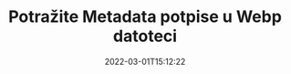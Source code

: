 ---
############################# Static ############################
layout: "auto-gen-signature"
date: 2022-03-01T15:12:22
draft: false
operation: Search
signaturetype: Metadata
fileformat: Webp
productName: Java
lang: hr
productCode: java
otherformats: pdf doc docx docm dot dotm dotx odt ott rtf xls xlsx xlsm xlsb csv ods ots xltx xltm ppt pptx pps ppsx odp otp potx potm pptm ppsm png jpg bmp gif tiff svg webp wmf
breadcrumb: Search Metadata signatures at Webp with Java

############################# Head ############################
head_title: "Potražite Metadata potpise u datoteci Webp u Java"
head_description: "Upotrijebite Java za traženje potpisa Metadata u datotekama Webp pomoću nekoliko redaka koda."

############################# Header ############################
title: "Potražite Metadata potpise u Webp datoteci"
description: "Izvorni API za Java omogućuje pretraživanje potpisa Metadata u već potpisanim Webp datotekama. Izvršite napredno pretraživanje e-potpisa unutar svojih Webp dokumenata pomoću nekoliko redaka koda."
bg_image: "https://cms.admin.containerize.com/templates/aspose/App_Themes/V3/images/bg/header1.png"
bg_overlay: false
button:
    enable: true

############################# SubMenu ############################
submenu:
    enable: true

    left:
        img_alt: "GroupDocs.Signature for Java"
        image: "https://cms.admin.containerize.com/templates/groupdocs/images/product-logos/90x90-noborder/groupdocsature-java.png"
        product: "GroupDocs.Signature"
        platform: "Java"



############################# About ############################
about:
    enable: true
    title: "O GroupDocs.Signature for Java API-ju"
    content: |
        [GroupDocs.Signature for Java](https://products.groupdocs.com/signature/java/) pruža Java API za obradu dokumenata koji koriste različite vrste potpisa kao što su tekstovi, slike, digitalni certifikati, crtični kodovi, QR kodovi, pečati ili metapodaci. Korisnici mogu dodavati, brisati, ažurirati, verificirati ili pretraživati ​​elektroničke potpise unutar PDF-ova, MS Word dokumenata, MS Excel radnih knjiga, MS PowerPoint prezentacija, Adobe Photoshop datoteka i raznih formata slika, uz dodatnu podršku za prilagođavanje svojstava potpisa prema potrebi.
    

############################# Steps ############################
steps:
    enable: true
    title_left: "Kako tražiti Metadata potpise u Webp"
    content_left: |
        [GroupDocs.Signature for Java](https://products.groupdocs.com/signature/java/) programerima proizvoda Java olakšava traženje potpisa Metadata u datotekama Webp iz njihovih aplikacija implementacijom nekoliko jednostavnih koraka.
        
        * Stvorite novu instancu klase Signature i proslijedite putanju izvornog dokumenta kao parametar konstruktora.
        * Instancirajte SearchOptions objekt prema svojim zahtjevima i odredite opcije pretraživanja.
        * Pozovite metodu Search instance klase Signature i proslijedite joj SearchOptions.
        * Obradite rezultate pretraživanja u skladu s vašim zahtjevima.

    title_right: "Zahtjevi sustava"
    content_right: |
        GroupDocs.Signature for Java podržani su na svim glavnim platformama i operativnim sustavima. Prije izvršavanja koda u nastavku, provjerite imate li sljedeće preduvjete instalirane na vašem sustavu.

        * Operativni sustavi: Microsoft Windows, Linux, MacOS
        * Razvojna okruženja: NetBeans, Intellij IDEA, Eclipse, etc.
        * Java runtime: J2SE 6.0 and above
        * Preuzmite najnoviju verziju GroupDocs.Signature for Java s [Maven](https://repository.groupdocs.com/webapp/#/artifacts/browse/tree/General/repo/com/groupdocs/groupdocs-signature)
         
    code: |
        ```java    
        
        // Set up input Webp file
        String filePath = "input.webp";

        // Instantiate Signature for input file
        Signature signature = new Signature(filePath);

        // search for Metadata signatures in Webp document
        List<ImageMetadataSignature> signatures = signature.search(ImageMetadataSignature.class, SignatureType.Metadata);

        // process signatures which were found 
        signatures.forEach(item -> System.out.println(item.toString()));


        ```

############################# Demos ############################
demos:
    enable: true
    title: "Potražite Metadata elektroničke potpise Demo uživo"
    content: |
       Potražite u dokumentu različite elektroničke potpise za Webp datoteke upravo sada tako da posjetite [GroupDocs.Signature App](https://products.groupdocs.app/signature/family) web mjesto.

        
############################# More Formats ############################
more_formats:
    enable: true
    title: "Potražite druge Metadata potpise koristeći Java"
    content: |
        "Pretraživanje elektroničkih potpisa u raznim dokumentima. Pronađite potpise jednog od popularnih formata datoteka kao što je prikazano u nastavku."
    format: 
           
       
back_to_top:
    enable: true
---